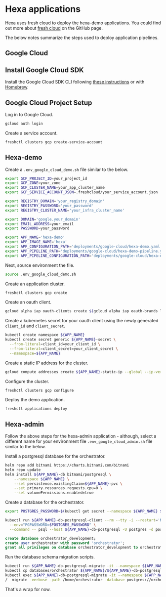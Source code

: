 # Hexa applications

Hexa uses fresh cloud to deploy the hexa-demo applications. You could find
out more about [fresh cloud](https://github.com/initialcapacity/freshcloud) on the GitHub page.

The below notes summarize the steps used to deploy application pipelines.

## Google Cloud

## Install Google Cloud SDK

Install the Google Cloud SDK CLI following [these instructions](https://cloud.google.com/sdk/docs/install) or with
[Homebrew](https://formulae.brew.sh/cask/google-cloud-sdk).

## Google Cloud Project Setup

Log in to Google Cloud.

```bash
gcloud auth login
```

Create a service account.

```bash
freshctl clusters gcp create-service-account
```

## Hexa-demo

Create a `.env_google_cloud_demo.sh` file similar to the below.

```bash
export GCP_PROJECT_ID=your_project_id
export GCP_ZONE=your_zone
export GCP_CLUSTER_NAME=your_app_cluster_name
export GCP_SERVICE_ACCOUNT_JSON=.freshcloud/your_service_account.json

export REGISTRY_DOMAIN='your_registry_domain'
export REGISTRY_PASSWORD='your_password'
export REGISTRY_CLUSTER_NAME='your_infra_cluster_name'

export DOMAIN='google.your_domain'
export EMAIL_ADDRESS=your_email
export PASSWORD=your_password

export APP_NAME='hexa-demo'
export APP_IMAGE_NAME='hexa'
export APP_CONFIGURATION_PATH='deployments/google-cloud/hexa-demo.yaml'
export APP_PIPELINE_PATH='deployments/google-cloud/hexa-demo-pipeline.yaml'
export APP_PIPELINE_CONFIGURATION_PATH='deployments/google-cloud/hexa-demo-pipeline-configuration.yaml'
```

Next, source environment the file.

```bash
source .env_google_cloud_demo.sh
```

Create an application cluster.

```bash
freshctl clusters gcp create
```

Create an oauth client.

```bash
gcloud alpha iap oauth-clients create $(gcloud alpha iap oauth-brands list | grep name | sed -e "s/^name: //") --display_name=${APP_NAME}
```

Create a kubernetes secret for your oauth client using the newly generated `client_id` and `client_secret`.

```bash
kubectl create namespace ${APP_NAME}
kubectl create secret generic ${APP_NAME}-secret \
  --from-literal=client_id=your_client_id \
  --from-literal=client_secret=your_client_secret \
  --namespace=${APP_NAME}
```

Create a static IP address for the cluster.

```bash
gcloud compute addresses create ${APP_NAME}-static-ip --global --ip-version IPV4
```

Configure the cluster.

```bash
freshctl clusters gcp configure
```

Deploy the demo application.

```bash
freshctl applications deploy
```

## Hexa-admin

Follow the above steps for the hexa-admin application - although, select a different name for your environment file
`.env_google_cloud_admin.sh` file similar to the below.

Install a postgresql database for the orchestrator.

```bash
helm repo add bitnami https://charts.bitnami.com/bitnami
helm repo update
helm install ${APP_NAME}-db bitnami/postgresql \
    --namespace ${APP_NAME} \
    --set persistence.existingClaim=${APP_NAME}-pvc \
    --set primary.resources.requests.cpu=0 \
    --set volumePermissions.enabled=true
```

Create a database for the orchestrator.

```bash
export POSTGRES_PASSWORD=$(kubectl get secret --namespace ${APP_NAME} ${APP_NAME}-db-postgresql -o jsonpath="{.data.postgres-password}" | base64 -d)
```

```bash
kubectl run ${APP_NAME}-db-postgresql-client --rm --tty -i --restart='Never' --namespace ${APP_NAME} --image docker.io/bitnami/postgresql:14.3.0-debian-10-r17 \
  --env="PGPASSWORD=$POSTGRES_PASSWORD" \
  --command -- psql --host ${APP_NAME}-db-postgresql -U postgres -d postgres -p 5432   
```

```sql
create database orchestrator_development;
create user orchestrator with password 'orchestrator';
grant all privileges on database orchestrator_development to orchestrator;
```

Run the database schema migration scripts.

```bash
kubectl run ${APP_NAME}-db-postgresql-migrate -it --namespace ${APP_NAME} --image migrate/migrate --command sh 
kubectl cp databases/orchestrator ${APP_NAME}/${APP_NAME}-db-postgresql-migrate:/home/orchestrator --namespace ${APP_NAME} 
kubectl exec ${APP_NAME}-db-postgresql-migrate -it --namespace ${APP_NAME} sh
/  migrate -verbose -path /home/orchestrator -database postgres://orchestrator:orchestrator@hexa-admin-db-postgresql:5432/orchestrator_development?sslmode=disable up
```

That's a wrap for now.
